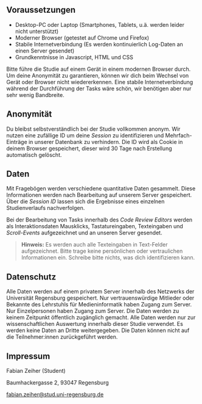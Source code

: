 ## Voraussetzungen

- Desktop-PC oder Laptop (Smartphones, Tablets, u.ä. werden leider nicht unterstützt)
- Moderner Browser (getestet auf Chrome und Firefox)
- Stabile Internetverbindung (Es werden kontinuierlich Log-Daten an einen Server gesendet)
- Grundkenntnisse in Javascript, HTML und CSS

Bitte führe die Studie auf einem Gerät in einem modernen Browser durch. Um deine Anonymität zu garantieren, können wir dich beim Wechsel von Gerät oder Browser nicht wiedererkennen. Eine stabile Internetverbindung während der Durchführung der Tasks wäre schön, wir benötigen aber nur sehr wenig Bandbreite.

## Anonymität

Du bleibst selbstverständlich bei der Studie vollkommen anonym. Wir nutzen eine zufällige ID um deine *Session* zu identifizieren und Mehrfach-Einträge in unserer Datenbank zu verhindern. Die ID wird als Cookie in deinem Browser gespeichert, dieser wird 30 Tage nach Erstellung automatisch gelöscht.

## Daten

Mit Fragebögen werden verschiedene quantitative Daten gesammelt. Diese Informationen werden nach Bearbeitung auf unserem Server gespeichert. Über die *Session ID* lassen sich die Ergebnisse eines einzelnen Studienverlaufs nachverfolgen.


Bei der Bearbeitung von Tasks innerhalb des *Code Review Editors* werden als Interaktionsdaten Mausklicks, Tastatureingaben, Texteingaben und *Scroll-Events* aufgezeichnet und an unseren Server gesendet.

> **Hinweis:** Es werden auch alle Texteingaben in Text-Felder aufgezeichnet. Bitte trage keine persönlichen oder vertraulichen Informationen ein. Schreibe bitte nichts, was dich identifizieren kann.

## Datenschutz

Alle Daten werden auf einem privatem Server innerhalb des Netzwerks der Universität Regensburg gespeichert. Nur vertrauenswürdige Mitlieder oder Bekannte des Lehrstuhls für Medieninformatik haben Zugang zum Server. Nur Einzelpersonen haben Zugang zum Server. Die Daten werden zu keinem Zeitpunkt öffentlich zugänglich gemacht. Alle Daten werden nur zur wissenschaftlichen Auswertung innerhalb dieser Studie verwendet. Es werden keine Daten an Dritte weitergegeben. Die Daten können nicht auf die Teilnehmer:innen zurückgeführt werden.

## Impressum

Fabian Zeiher (Student)

Baumhackergasse 2, 93047 Regensburg

fabian.zeiher@stud.uni-regensburg.de


